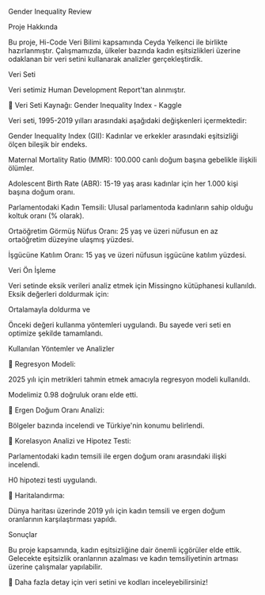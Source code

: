 Gender Inequality Review

Proje Hakkında

Bu proje, Hi-Code Veri Bilimi kapsamında Ceyda Yelkenci ile birlikte hazırlanmıştır. Çalışmamızda, ülkeler bazında kadın eşitsizlikleri üzerine odaklanan bir veri setini kullanarak analizler gerçekleştirdik.

Veri Seti

Veri setimiz Human Development Report'tan alınmıştır.

🔗 Veri Seti Kaynağı: Gender Inequality Index - Kaggle

Veri seti, 1995-2019 yılları arasındaki aşağıdaki değişkenleri içermektedir:

Gender Inequality Index (GII): Kadınlar ve erkekler arasındaki eşitsizliği ölçen bileşik bir endeks.

Maternal Mortality Ratio (MMR): 100.000 canlı doğum başına gebelikle ilişkili ölümler.

Adolescent Birth Rate (ABR): 15-19 yaş arası kadınlar için her 1.000 kişi başına doğum oranı.

Parlamentodaki Kadın Temsili: Ulusal parlamentoda kadınların sahip olduğu koltuk oranı (% olarak).

Ortaöğretim Görmüş Nüfus Oranı: 25 yaş ve üzeri nüfusun en az ortaöğretim düzeyine ulaşmış yüzdesi.

İşgücüne Katılım Oranı: 15 yaş ve üzeri nüfusun işgücüne katılım yüzdesi.

Veri Ön İşleme

Veri setinde eksik verileri analiz etmek için Missingno kütüphanesi kullanıldı. Eksik değerleri doldurmak için:

Ortalamayla doldurma ve

Önceki değeri kullanma yöntemleri uygulandı.
Bu sayede veri seti en optimize şekilde tamamlandı.

Kullanılan Yöntemler ve Analizler

📌 Regresyon Modeli:

2025 yılı için metrikleri tahmin etmek amacıyla regresyon modeli kullanıldı.

Modelimiz 0.98 doğruluk oranı elde etti.

📌 Ergen Doğum Oranı Analizi:

Bölgeler bazında incelendi ve Türkiye'nin konumu belirlendi.

📌 Korelasyon Analizi ve Hipotez Testi:

Parlamentodaki kadın temsili ile ergen doğum oranı arasındaki ilişki incelendi.

H0 hipotezi testi uygulandı.

📌 Haritalandırma:

Dünya haritası üzerinde 2019 yılı için kadın temsili ve ergen doğum oranlarının karşılaştırması yapıldı.

Sonuçlar

Bu proje kapsamında, kadın eşitsizliğine dair önemli içgörüler elde ettik. Gelecekte eşitsizlik oranlarının azalması ve kadın temsiliyetinin artması üzerine çalışmalar yapılabilir.

🚀 Daha fazla detay için veri setini ve kodları inceleyebilirsiniz!

